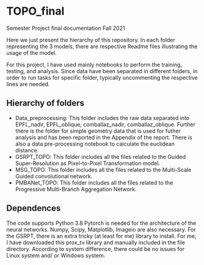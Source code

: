 # TOPO_final
Semester Project final documentation Fall 2021

Here we just present the hierarchy of this repository. In each folder representing the 3 models, there are respective Readme files illustrating the usage of the model.

For this project, I have used mainly notebooks to perform the training, testing, and analysis. Since data have been separated in different folders, in order to run tasks for specific folder, typically uncommenting the respective lines are needed.

## Hierarchy of folders
- Data_preprocessing: This folder includes the raw data separated into EPFL_nadir, EPFL_oblique, comballaz_nadir, comballaz_oblique. Further there is the folder for simple geometry data that is used for futher analysis and has been reported in the Appendix of the report. There is also a data pre-processing notebook to calculate the euclidean distance.
- GSRPT_TOPO: This folder includes all the files related to the Guided Super-Resolution as Pixel-to-Pixel Transformation model. 
- MSG_TOPO: This folder includes all the files related to the Multi-Scale Guided convolutional network.
- PMBANet_TOPO: This folder includes all the files related to the Progressive Multi-Branch Aggregation Network.


## Dependences
The code supports Python 3.8
Pytorch is needed for the architecture of the neural networks.
Numpy, Scipy, Matplotlib, Imageio are also necessary.
For the GSRPT, there is an extra tricky (at least for me) library to install. For me, I have downloaded this prox_tv library and manually included in the file directory. According to system difference, there could be no issues for Linux system and/ or Windows system.


